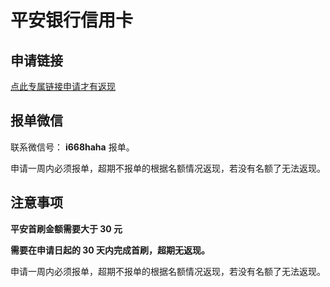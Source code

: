 # 平安银行信用卡

## 申请链接

[点此专属链接申请才有返现](https://b.xbkeji.vip/index.php/Wap/CreditCard/apply.html?&bank_id=208&user_code=tcxrn7c2&show=1)

## 报单微信

联系微信号： **i668haha** 报单。

申请一周内必须报单，超期不报单的根据名额情况返现，若没有名额了无法返现。

## 注意事项

**平安首刷金额需要大于 30 元**

**需要在申请日起的 30 天内完成首刷，超期无返现。**

申请一周内必须报单，超期不报单的根据名额情况返现，若没有名额了无法返现。